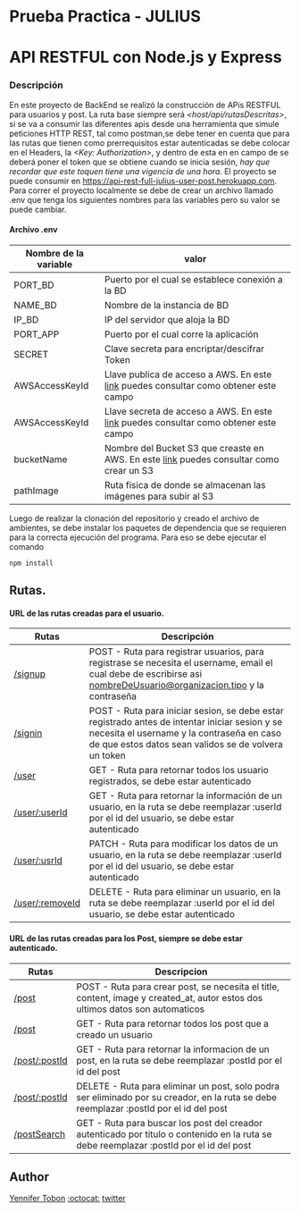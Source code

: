 # Prueba Practica - JULIUS

# API RESTFUL con Node.js y Express

### Descripción

En este proyecto de BackEnd se realizó la construcción de APis RESTFUL para usuarios y post. La ruta base siempre será _<host/api/rutasDescritas>_, si se va a consumir las diferentes apis desde una herramienta que simule peticiones HTTP REST, tal como postman,se debe tener en cuenta que para las rutas que tienen como prerrequisitos estar autenticadas se debe colocar en el Headers, la _<Key: Authorization>_, y dentro de esta en en campo de <value> se deberá poner el token que se obtiene cuando se inicia sesión, _*hay que recordar que este toquen tiene una vigencia de una hora*_.
El proyecto se puede consumir en https://api-rest-full-julius-user-post.herokuapp.com.
Para correr el proyecto localmente se debe de crear un archivo llamado .env que tenga los siguientes nombres para las variables pero su valor se puede cambiar.

#### Archivo .env

| Nombre de la variable | valor                                                                                                                                                     |
| --------------------- | --------------------------------------------------------------------------------------------------------------------------------------------------------- |
| PORT_BD               | Puerto por el cual se establece conexión a la BD                                                                                                          |
| NAME_BD               | Nombre de la instancia de BD                                                                                                                              |
| IP_BD                 | IP del servidor que aloja la BD                                                                                                                           |
| PORT_APP              | Puerto por el cual corre la aplicación                                                                                                                    |
| SECRET                | Clave secreta para encriptar/descifrar Token                                                                                                              |
| AWSAccessKeyId        | Llave publica de acceso a AWS. En este [link](https://stackabuse.com/uploading-files-to-aws-s3-with-node-js/) puedes consultar como obtener este campo    |
| AWSAccessKeyId        | Llave secreta de acceso a AWS. En este [link](https://stackabuse.com/uploading-files-to-aws-s3-with-node-js/) puedes consultar como obtener este campo    |
| bucketName            | Nombre del Bucket S3 que creaste en AWS. En este [link](https://stackabuse.com/uploading-files-to-aws-s3-with-node-js/) puedes consultar como crear un S3 |
| pathImage             | Ruta fisica de donde se almacenan las imágenes para subir al S3                                                                                           |

Luego de realizar la clonación del repositorio y creado el archivo de ambientes, se debe instalar los paquetes de dependencia que se requieren para la correcta ejecución del programa. Para eso se debe ejecutar el comando

```
npm install
```

## Rutas.

#### URL de las rutas creadas para el usuario.

| Rutas                                                                                  | Descripción                                                                                                                                                                                         |
| -------------------------------------------------------------------------------------- | --------------------------------------------------------------------------------------------------------------------------------------------------------------------------------------------------- |
| [/signup](https://api-rest-full-julius-user-post.herokuapp.com/signup)                 | POST - Ruta para registrar usuarios, para registrase se necesita el username, email el cual debe de escribirse asi nombreDeUsuario@organizacion.tipo y la contraseña                                |
| [/signin](https://api-rest-full-julius-user-post.herokuapp.com/signin)                 | POST - Ruta para iniciar sesion, se debe estar registrado antes de intentar iniciar sesion y se necesita el username y la contraseña en caso de que estos datos sean validos se de volvera un token |
| [/user](https://api-rest-full-julius-user-post.herokuapp.com/user)                     | GET - Ruta para retornar todos los usuario registrados, se debe estar autenticado                                                                                                                   |
| [/user/:userId](https://api-rest-full-julius-user-post.herokuapp.com/user/:userId)     | GET - Ruta para retornar la información de un usuario, en la ruta se debe reemplazar :userId por el id del usuario, se debe estar autenticado                                                       |
| [/user/:usrId](https://api-rest-full-julius-user-post.herokuapp.com/user/:usrId)       | PATCH - Ruta para modificar los datos de un usuario, en la ruta se debe reemplazar :userId por el id del usuario, se debe estar autenticado                                                         |
| [/user/:removeId](https://api-rest-full-julius-user-post.herokuapp.com/user/:removeId) | DELETE - Ruta para eliminar un usuario, en la ruta se debe reemplazar :userId por el id del usuario, se debe estar autenticado                                                                      |

#### URL de las rutas creadas para los Post, siempre se debe estar autenticado.

| Rutas                                                                              | Descripcion                                                                                                                             |
| ---------------------------------------------------------------------------------- | --------------------------------------------------------------------------------------------------------------------------------------- |
| [/post](https://api-rest-full-julius-user-post.herokuapp.com/post)                 | POST - Ruta para crear post, se necesita el title, content, image y created_at, autor estos dos ultimos datos son automaticos           |
| [/post](https://api-rest-full-julius-user-post.herokuapp.com/post)                 | GET - Ruta para retornar todos los post que a creado un usuario                                                                         |
| [/post/:postId](https://api-rest-full-julius-user-post.herokuapp.com/post/:postId) | GET - Ruta para retornar la informacion de un post, en la ruta se debe reemplazar :postId por el id del post                            |
| [/post/:postId](https://api-rest-full-julius-user-post.herokuapp.com/post/:postId) | DELETE - Ruta para eliminar un post, solo podra ser eliminado por su creador, en la ruta se debe reemplazar :postId por el id del post  |
| [/postSearch](https://api-rest-full-julius-user-post.herokuapp.com/postSearch)     | GET - Ruta para buscar los post del creador autenticado por titulo o contenido en la ruta se debe reemplazar :postId por el id del post |

## Author

[Yennifer Tobon](https://www.linkedin.com/in/yennifertobon25/)
[:octocat:](https://github.com/yenniferTobon)
[twitter](https://twitter.com/TobonYennifer)
